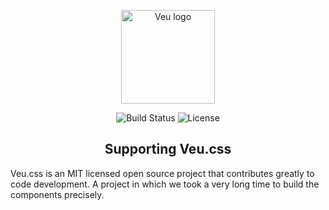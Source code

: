<p align="center"><img width="150" src="https://mir-s3-cdn-cf.behance.net/project_modules/1400_opt_1/6a9df029022983.55de1972b9fb6.jpg" alt="Veu logo" /></p>
<p align="center">
  <img src="https://img.shields.io/circleci/project/github/vuejs/vue/dev.svg?sanitize=true" alt="Build Status" />
  <img src="https://img.shields.io/npm/l/vue.svg?sanitize=true" alt="License" />
</p>

<h2 align="center">Supporting Veu.css</h2>

Veu.css is an MIT licensed open source project that contributes greatly to code development. A project in which we took a very long time to build the components precisely.
